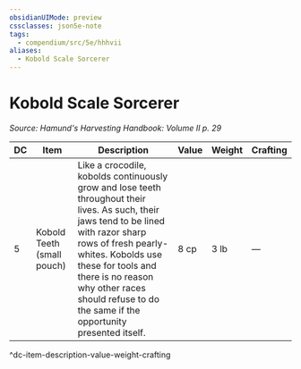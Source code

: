 ```yaml
---
obsidianUIMode: preview
cssclasses: json5e-note
tags:
  - compendium/src/5e/hhhvii
aliases:
  - Kobold Scale Sorcerer
---
```

# Kobold Scale Sorcerer
*Source: Hamund's Harvesting Handbook: Volume II p. 29* 

| DC | Item | Description | Value | Weight | Crafting |
|----|------|-------------|-------|--------|----------|
| 5 | Kobold Teeth (small pouch) | Like a crocodile, kobolds continuously grow and lose teeth throughout their lives. As such, their jaws tend to be lined with razor sharp rows of fresh pearly-whites. Kobolds use these for tools and there is no reason why other races should refuse to do the same if the opportunity presented itself. | 8 cp | 3 lb | — |
^dc-item-description-value-weight-crafting
